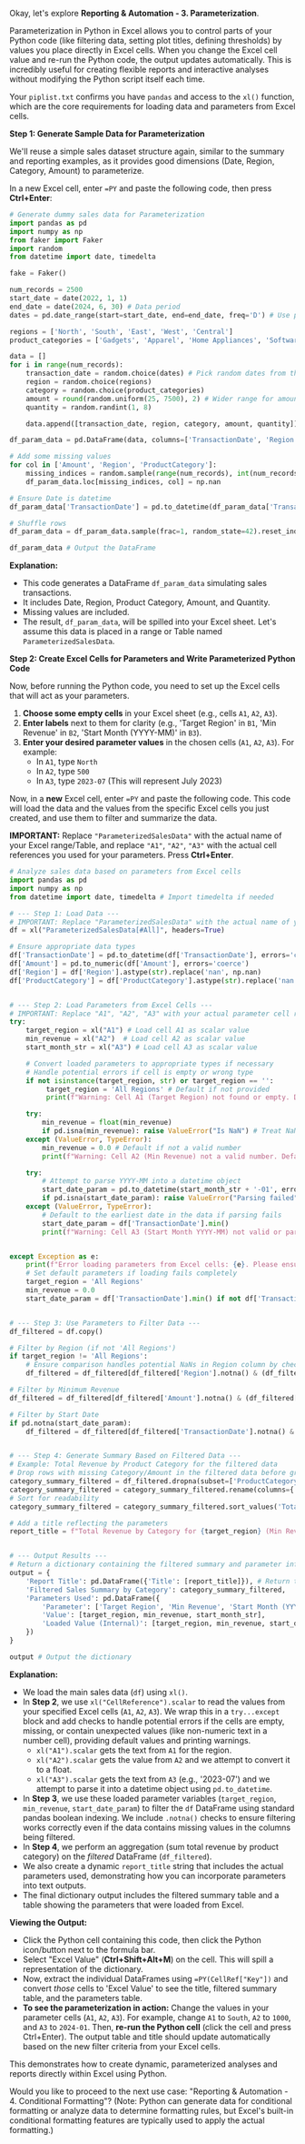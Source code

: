 Okay, let's explore **Reporting & Automation - 3. Parameterization**.

Parameterization in Python in Excel allows you to control parts of your Python code (like filtering data, setting plot titles, defining thresholds) by values you place directly in Excel cells. When you change the Excel cell value and re-run the Python code, the output updates automatically. This is incredibly useful for creating flexible reports and interactive analyses without modifying the Python script itself each time.

Your `piplist.txt` confirms you have `pandas` and access to the `xl()` function, which are the core requirements for loading data and parameters from Excel cells.

**Step 1: Generate Sample Data for Parameterization**

We'll reuse a simple sales dataset structure again, similar to the summary and reporting examples, as it provides good dimensions (Date, Region, Category, Amount) to parameterize.

In a new Excel cell, enter `=PY` and paste the following code, then press **Ctrl+Enter**:

```python
# Generate dummy sales data for Parameterization
import pandas as pd
import numpy as np
from faker import Faker
import random
from datetime import date, timedelta

fake = Faker()

num_records = 2500
start_date = date(2022, 1, 1)
end_date = date(2024, 6, 30) # Data period
dates = pd.date_range(start=start_date, end=end_date, freq='D') # Use periods to ensure correct number

regions = ['North', 'South', 'East', 'West', 'Central']
product_categories = ['Gadgets', 'Apparel', 'Home Appliances', 'Software', 'Accessories']

data = []
for i in range(num_records):
    transaction_date = random.choice(dates) # Pick random dates from the range
    region = random.choice(regions)
    category = random.choice(product_categories)
    amount = round(random.uniform(25, 7500), 2) # Wider range for amounts
    quantity = random.randint(1, 8)

    data.append([transaction_date, region, category, amount, quantity])

df_param_data = pd.DataFrame(data, columns=['TransactionDate', 'Region', 'ProductCategory', 'Amount', 'Quantity'])

# Add some missing values
for col in ['Amount', 'Region', 'ProductCategory']:
    missing_indices = random.sample(range(num_records), int(num_records * random.uniform(0.01, 0.04))) # 1-4% missing
    df_param_data.loc[missing_indices, col] = np.nan

# Ensure Date is datetime
df_param_data['TransactionDate'] = pd.to_datetime(df_param_data['TransactionDate'])

# Shuffle rows
df_param_data = df_param_data.sample(frac=1, random_state=42).reset_index(drop=True)

df_param_data # Output the DataFrame
```

**Explanation:**

*   This code generates a DataFrame `df_param_data` simulating sales transactions.
*   It includes Date, Region, Product Category, Amount, and Quantity.
*   Missing values are included.
*   The result, `df_param_data`, will be spilled into your Excel sheet. Let's assume this data is placed in a range or Table named `ParameterizedSalesData`.

**Step 2: Create Excel Cells for Parameters and Write Parameterized Python Code**

Now, before running the Python code, you need to set up the Excel cells that will act as your parameters.

1.  **Choose some empty cells** in your Excel sheet (e.g., cells `A1`, `A2`, `A3`).
2.  **Enter labels** next to them for clarity (e.g., 'Target Region' in `B1`, 'Min Revenue' in `B2`, 'Start Month (YYYY-MM)' in `B3`).
3.  **Enter your desired parameter values** in the chosen cells (`A1`, `A2`, `A3`). For example:
    *   In `A1`, type `North`
    *   In `A2`, type `500`
    *   In `A3`, type `2023-07` (This will represent July 2023)

Now, in a **new** Excel cell, enter `=PY` and paste the following code. This code will load the data and the values from the specific Excel cells you just created, and use them to filter and summarize the data.

**IMPORTANT:** Replace `"ParameterizedSalesData"` with the actual name of your Excel range/Table, and replace `"A1"`, `"A2"`, `"A3"` with the actual cell references you used for your parameters. Press **Ctrl+Enter**.

```python
# Analyze sales data based on parameters from Excel cells
import pandas as pd
import numpy as np
from datetime import date, timedelta # Import timedelta if needed

# --- Step 1: Load Data ---
# IMPORTANT: Replace "ParameterizedSalesData" with the actual name of your data source
df = xl("ParameterizedSalesData[#All]", headers=True)

# Ensure appropriate data types
df['TransactionDate'] = pd.to_datetime(df['TransactionDate'], errors='coerce')
df['Amount'] = pd.to_numeric(df['Amount'], errors='coerce')
df['Region'] = df['Region'].astype(str).replace('nan', np.nan)
df['ProductCategory'] = df['ProductCategory'].astype(str).replace('nan', np.nan)


# --- Step 2: Load Parameters from Excel Cells ---
# IMPORTANT: Replace "A1", "A2", "A3" with your actual parameter cell references
try:
    target_region = xl("A1") # Load cell A1 as scalar value
    min_revenue = xl("A2")  # Load cell A2 as scalar value
    start_month_str = xl("A3") # Load cell A3 as scalar value

    # Convert loaded parameters to appropriate types if necessary
    # Handle potential errors if cell is empty or wrong type
    if not isinstance(target_region, str) or target_region == '':
         target_region = 'All Regions' # Default if not provided
         print(f"Warning: Cell A1 (Target Region) not found or empty. Defaulting to '{target_region}'.")

    try:
        min_revenue = float(min_revenue)
        if pd.isna(min_revenue): raise ValueError("Is NaN") # Treat NaN float as error
    except (ValueError, TypeError):
        min_revenue = 0.0 # Default if not a valid number
        print(f"Warning: Cell A2 (Min Revenue) not a valid number. Defaulting to {min_revenue}.")

    try:
        # Attempt to parse YYYY-MM into a datetime object
        start_date_param = pd.to_datetime(start_month_str + '-01', errors='coerce')
        if pd.isna(start_date_param): raise ValueError("Parsing failed")
    except (ValueError, TypeError):
        # Default to the earliest date in the data if parsing fails
        start_date_param = df['TransactionDate'].min()
        print(f"Warning: Cell A3 (Start Month YYYY-MM) not valid or parseable. Defaulting to earliest data date ({start_date_param.date()}).")


except Exception as e:
    print(f"Error loading parameters from Excel cells: {e}. Please ensure cell references are correct.")
    # Set default parameters if loading fails completely
    target_region = 'All Regions'
    min_revenue = 0.0
    start_date_param = df['TransactionDate'].min() if not df['TransactionDate'].empty else pd.to_datetime('1900-01-01') # Handle empty df case


# --- Step 3: Use Parameters to Filter Data ---
df_filtered = df.copy()

# Filter by Region (if not 'All Regions')
if target_region != 'All Regions':
    # Ensure comparison handles potential NaNs in Region column by checking notna() first
    df_filtered = df_filtered[df_filtered['Region'].notna() & (df_filtered['Region'] == target_region)]

# Filter by Minimum Revenue
df_filtered = df_filtered[df_filtered['Amount'].notna() & (df_filtered['Amount'] >= min_revenue)]

# Filter by Start Date
if pd.notna(start_date_param):
    df_filtered = df_filtered[df_filtered['TransactionDate'].notna() & (df_filtered['TransactionDate'] >= start_date_param)]


# --- Step 4: Generate Summary Based on Filtered Data ---
# Example: Total Revenue by Product Category for the filtered data
# Drop rows with missing Category/Amount in the filtered data before grouping
category_summary_filtered = df_filtered.dropna(subset=['ProductCategory', 'Amount']).groupby('ProductCategory')['Amount'].sum().reset_index()
category_summary_filtered = category_summary_filtered.rename(columns={'Amount': 'Total_Revenue_Filtered'})
# Sort for readability
category_summary_filtered = category_summary_filtered.sort_values('Total_Revenue_Filtered', ascending=False)

# Add a title reflecting the parameters
report_title = f"Total Revenue by Category for {target_region} (Min Revenue >= ${min_revenue:,.0f}) since {start_date_param.strftime('%Y-%m')}"


# --- Output Results ---
# Return a dictionary containing the filtered summary and parameter info
output = {
    'Report Title': pd.DataFrame({'Title': [report_title]}), # Return title as DataFrame for display
    'Filtered Sales Summary by Category': category_summary_filtered,
    'Parameters Used': pd.DataFrame({
        'Parameter': ['Target Region', 'Min Revenue', 'Start Month (YYYY-MM)'],
        'Value': [target_region, min_revenue, start_month_str],
        'Loaded Value (Internal)': [target_region, min_revenue, start_date_param] # Show internal loaded value for verification
    })
}

output # Output the dictionary
```

**Explanation:**

*   We load the main sales data (`df`) using `xl()`.
*   In **Step 2**, we use `xl("CellReference").scalar` to read the values from your specified Excel cells (`A1`, `A2`, `A3`). We wrap this in a `try...except` block and add checks to handle potential errors if the cells are empty, missing, or contain unexpected values (like non-numeric text in a number cell), providing default values and printing warnings.
    *   `xl("A1").scalar` gets the text from `A1` for the region.
    *   `xl("A2").scalar` gets the value from `A2` and we attempt to convert it to a float.
    *   `xl("A3").scalar` gets the text from `A3` (e.g., '2023-07') and we attempt to parse it into a datetime object using `pd.to_datetime`.
*   In **Step 3**, we use these loaded parameter variables (`target_region`, `min_revenue`, `start_date_param`) to filter the `df` DataFrame using standard pandas boolean indexing. We include `.notna()` checks to ensure filtering works correctly even if the data contains missing values in the columns being filtered.
*   In **Step 4**, we perform an aggregation (sum total revenue by product category) on the *filtered* DataFrame (`df_filtered`).
*   We also create a dynamic `report_title` string that includes the actual parameters used, demonstrating how you can incorporate parameters into text outputs.
*   The final dictionary output includes the filtered summary table and a table showing the parameters that were loaded from Excel.

**Viewing the Output:**

*   Click the Python cell containing this code, then click the Python icon/button next to the formula bar.
*   Select "Excel Value" (**Ctrl+Shift+Alt+M**) on the cell. This will spill a representation of the dictionary.
*   Now, extract the individual DataFrames using `=PY(CellRef["Key"])` and convert *those* cells to 'Excel Value' to see the title, filtered summary table, and the parameters table.
*   **To see the parameterization in action:** Change the values in your parameter cells (`A1`, `A2`, `A3`). For example, change `A1` to `South`, `A2` to `1000`, and `A3` to `2024-01`. Then, **re-run the Python cell** (click the cell and press Ctrl+Enter). The output table and title should update automatically based on the new filter criteria from your Excel cells.

This demonstrates how to create dynamic, parameterized analyses and reports directly within Excel using Python.

Would you like to proceed to the next use case: "Reporting & Automation - 4. Conditional Formatting"? (Note: Python can generate data for conditional formatting or analyze data to determine formatting rules, but Excel's built-in conditional formatting features are typically used to apply the actual formatting.)